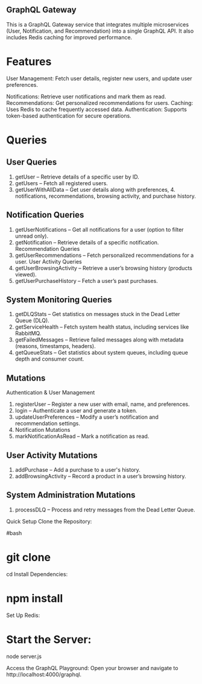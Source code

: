 ## GraphQL Gateway

This is a GraphQL Gateway service that integrates multiple microservices (User, Notification, and Recommendation) into a single GraphQL API. It also includes Redis caching for improved performance.

# Features

User Management: Fetch user details, register new users, and update user preferences.

Notifications: Retrieve user notifications and mark them as read.
Recommendations: Get personalized recommendations for users.
Caching: Uses Redis to cache frequently accessed data.
Authentication: Supports token-based authentication for secure operations.

# Queries

## User Queries

1. getUser – Retrieve details of a specific user by ID.
2. getUsers – Fetch all registered users.
3. getUserWithAllData – Get user details along with preferences, 4. notifications, recommendations, browsing activity, and purchase history.

## Notification Queries

1. getUserNotifications – Get all notifications for a user (option to filter unread only).
2. getNotification – Retrieve details of a specific notification.
   Recommendation Queries
3. getUserRecommendations – Fetch personalized recommendations for a user.
   User Activity Queries
4. getUserBrowsingActivity – Retrieve a user’s browsing history (products viewed).
5. getUserPurchaseHistory – Fetch a user’s past purchases.

## System Monitoring Queries

1. getDLQStats – Get statistics on messages stuck in the Dead Letter Queue (DLQ).
2. getServiceHealth – Fetch system health status, including services like RabbitMQ.
3. getFailedMessages – Retrieve failed messages along with metadata (reasons, timestamps, headers).
4. getQueueStats – Get statistics about system queues, including queue depth and consumer count.

## Mutations

Authentication & User Management

1. registerUser – Register a new user with email, name, and preferences.
2. login – Authenticate a user and generate a token.
3. updateUserPreferences – Modify a user’s notification and recommendation settings.
4. Notification Mutations
5. markNotificationAsRead – Mark a notification as read.

## User Activity Mutations

1. addPurchase – Add a purchase to a user's history.
2. addBrowsingActivity – Record a product in a user’s browsing history.

## System Administration Mutations

1. processDLQ – Process and retry messages from the Dead Letter Queue.

Quick Setup
Clone the Repository:

#bash

# git clone <repository-url>

cd <repository-folder>
Install Dependencies:

# npm install

Set Up Redis:

# Start the Server:

node server.js

Access the GraphQL Playground:
Open your browser and navigate to http://localhost:4000/graphql.
